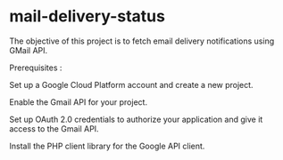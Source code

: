 # mail-delivery-status

The objective of this project is to fetch email delivery notifications using GMail API.

Prerequisites :

Set up a Google Cloud Platform account and create a new project.

Enable the Gmail API for your project.

Set up OAuth 2.0 credentials to authorize your application and give it access to the Gmail API.

Install the PHP client library for the Google API client.
